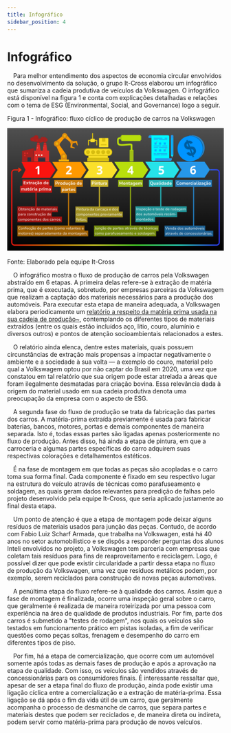 ```yaml
---
title: Infográfico
sidebar_position: 4
---
```


# Infográfico

&emsp;Para melhor entendimento dos aspectos de economia circular envolvidos no desenvolvimento da solução, o grupo It-Cross elaborou um infográfico que sumariza a cadeia produtiva de veículos da Volkswagen. O infográfico está disponível na figura 1 e conta com explicações detalhadas e relações com o tema de ESG (Environmental, Social, and Governance) logo a seguir.

<p style={{textAlign: 'center'}}>Figura 1 - Infográfico: fluxo cíclico de produção de carros na Volkswagen</p>

![Infográfico](../../../../static/img/sprint-1/infografico.png)

<p style={{textAlign: 'center'}}>Fonte: Elaborado pela equipe It-Cross</p>

&emsp;O infográfico mostra o fluxo de produção de carros pela Volkswagen abstraído em 6 etapas. A primeira delas refere-se à extração de matéria prima, que é executada, sobretudo, por empresas parceiras da Volkswagem que realizam a captação dos materiais necessários para a produção dos automóveis. Para executar esta etapa de maneira adequada, a Volkswagen elabora periodicamente um [relatório a respeito da matéria prima usada na sua cadeia de produção~](https://www.volkswagen-group.com/de/publikationen/weitere/responsible-raw-materials-report-2021-englisch-1737), contemplando os diferentes tipos de materiais extraídos (entre os quais estão incluídos aço, lítio, couro, alumínio e diversos outros) e pontos de atenção socioambientais relacionados a estes.

&emsp;O relatório ainda elenca, dentre estes materiais, quais possuem circunstâncias de extração mais propensas a impactar negativamente o ambiente e a sociedade à sua volta — a exemplo do couro, material pelo qual a Volkswagem optou por não captar do Brasil em 2020, uma vez que constatou em tal relatório que sua origem pode estar atrelada a áreas que foram ilegalmente desmatadas para criação bovina. Essa relevância dada à origem do material usado em sua cadeia produtiva denota uma preocupação da empresa com o aspecto de ESG.

&emsp;A segunda fase do fluxo de produção se trata da fabricação das partes dos carros. A matéria-prima extraída previamente é usada para fabricar baterias, bancos, motores, portas e demais componentes de maneira separada. Isto é, todas essas partes são ligadas apenas posteriormente no fluxo de produção. Antes disso, há ainda a etapa de pintura, em que a carroceria e algumas partes específicas do carro adquirem suas respectivas colorações e detalhamentos estéticos.

&emsp;É na fase de montagem em que todas as peças são acopladas e o carro toma sua forma final. Cada componente é fixado em seu respectivo lugar na estrutura do veículo através de técnicas como parafuseamento e soldagem, as quais geram dados relevantes para predição de falhas pelo projeto desenvolvido pela equipe It-Cross, que seria aplicado justamente ao final desta etapa.

&emsp;Um ponto de atenção é que a etapa de montagem pode deixar alguns resíduos de materiais usados para junção das peças. Contudo, de acordo com Fabio Luiz Scharf Armada, que trabalha na Volkswagen, está há 40 anos no setor automobílistico e se dispôs a responder perguntas dos alunos Inteli envolvidos no projeto, a Volkswagen tem parceria com empresas que coletam tais resíduos para fins de reaproveitamento e reciclagem. Logo, é possível dizer que pode existir circularidade a partir dessa etapa no fluxo de produção da Volkswagen, uma vez que resíduos metálicos podem, por exemplo, serem reciclados para construção de novas peças automotivas.

&emsp;A penúltima etapa do fluxo refere-se à qualidade dos carros. Assim que a fase de montagem é finalizada, ocorre uma inspeção geral sobre o carro, que geralmente é realizada de maneira roteirizada por uma pessoa com experiência na área de qualidade de produtos industriais. Por fim, parte dos carros é submetido a "testes de rodagem", nos quais os veículos são testados em funcionamento prático em pistas isoladas, a fim de verificar questões como peças soltas, frenagem e desempenho do carro em diferentes tipos de piso.

&emsp;Por fim, há a etapa de comercialização, que ocorre com um automóvel somente após todas as demais fases de produção e após a aprovação na etapa de qualidade. Com isso, os veículos são vendidos através de concessionárias para os consumidores finais. É interessante ressaltar que, apesar de ser a etapa final do fluxo de produção, ainda pode existir uma ligação cíclica entre a comercialização e a extração de matéria-prima. Essa ligação se dá após o fim da vida útil de um carro, que geralmente acompanha o processo de desmanche de carros, que separa partes e materiais destes que podem ser reciclados e, de maneira direta ou indireta, podem servir como matéria-prima para produção de novos veículos.
